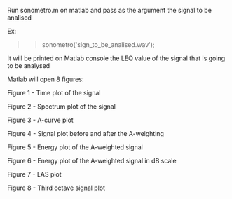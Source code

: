 Run sonometro.m on matlab and pass as the argument the signal to be analised

Ex:
>>sonometro('sign_to_be_analised.wav');


It will be printed on Matlab console the LEQ value of the signal that is going to be analysed

Matlab will open 8 figures:

Figure 1 - Time plot of the signal

Figure 2 - Spectrum plot of the signal

Figure 3 - A-curve plot

Figure 4 - Signal plot before and after the A-weighting

Figure 5 - Energy plot of the A-weighted signal

Figure 6 - Energy plot of the A-weighted signal in dB scale

Figure 7 - LAS plot

Figure 8 - Third octave signal plot
